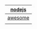 | [nodejs](https://nodejs.org/)                             |
|-----------------------------------------------------------|
| [awesome](https://github.com/sindresorhus/awesome-nodejs) |
| []()                                                      |